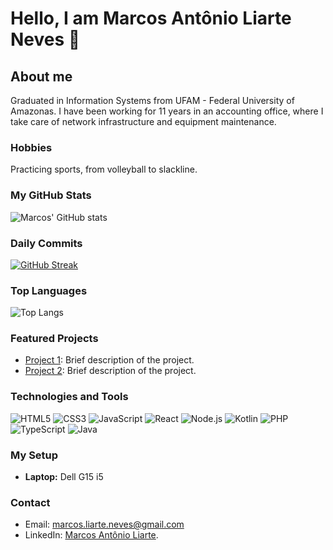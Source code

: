 # Hello, I am Marcos Antônio Liarte Neves 👋

## About me

Graduated in Information Systems from UFAM - Federal University of Amazonas. I have been working for 11 years in an accounting office, where I take care of network infrastructure and equipment maintenance.

### Hobbies

Practicing sports, from volleyball to slackline.

### My GitHub Stats

![Marcos' GitHub stats](https://github-readme-stats.vercel.app/api?username=marcosliarte&show_icons=true&theme=radical)

### Daily Commits

[![GitHub Streak](https://streak-stats.demolab.com?user=marcosliarte&theme=radical)](https://git.io/streak-stats)

### Top Languages

![Top Langs](https://github-readme-stats.vercel.app/api/top-langs/?username=marcosliarte&layout=compact)

### Featured Projects

- [Project 1](https://github.com/marcosliarte/projeto1): Brief description of the project.
- [Project 2](https://github.com/marcosliarte/projeto2): Brief description of the project.

### Technologies and Tools

![HTML5](https://img.shields.io/badge/-HTML5-E34F26?style=flat-square&logo=html5&logoColor=white)
![CSS3](https://img.shields.io/badge/-CSS3-1572B6?style=flat-square&logo=css3)
![JavaScript](https://img.shields.io/badge/-JavaScript-F7DF1E?style=flat-square&logo=javascript&logoColor=black)
![React](https://img.shields.io/badge/-React-61DAFB?style=flat-square&logo=react&logoColor=black)
![Node.js](https://img.shields.io/badge/-Node.js-339933?style=flat-square&logo=node.js&logoColor=white)
![Kotlin](https://img.shields.io/badge/-Kotlin-0095D5?style=flat-square&logo=kotlin&logoColor=white)
![PHP](https://img.shields.io/badge/-PHP-777BB4?style=flat-square&logo=php&logoColor=white)
![TypeScript](https://img.shields.io/badge/-TypeScript-3178C6?style=flat-square&logo=typescript&logoColor=white)
![Java](https://img.shields.io/badge/-Java-007396?style=flat-square&logo=java&logoColor=white)

### My Setup

- **Laptop:** Dell G15 i5

### Contact

- Email: [marcos.liarte.neves@gmail.com](mailto:marcos.liarte.neves@gmail.com)
- LinkedIn: [Marcos Antônio Liarte](https://www.linkedin.com/in/marcos-antonio-liarte/).
